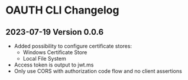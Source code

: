 # OAUTH CLI Changelog

## 2023-07-19 Version 0.0.6

- Added possibility to configure certificate stores:
  - Windows Certificate Store
  - Local File System
- Access token is output to jwt.ms
- Only use CORS with authorization code flow and no client assertions